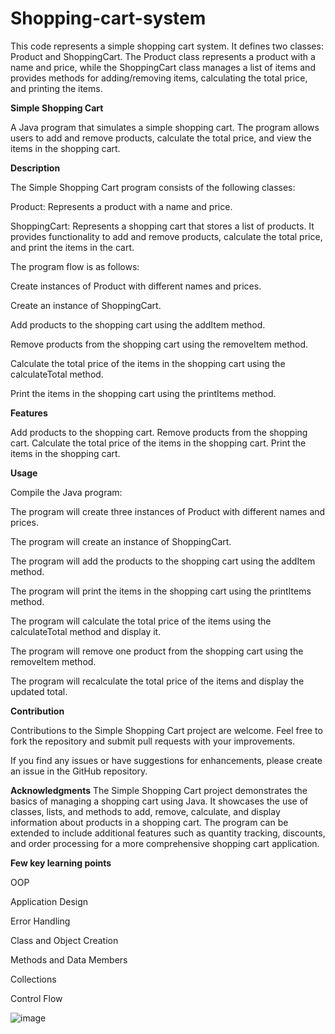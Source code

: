 # Shopping-cart-system
This code represents a simple shopping cart system. It defines two classes: Product and ShoppingCart. The Product class represents a product with a name and price, while the ShoppingCart class manages a list of items and provides methods for adding/removing items, calculating the total price, and printing the items.

**Simple Shopping Cart**

A Java program that simulates a simple shopping cart. The program allows users to add and remove products, calculate the total price, and view the items in the shopping cart.

**Description**

The Simple Shopping Cart program consists of the following classes:

Product: Represents a product with a name and price.

ShoppingCart: Represents a shopping cart that stores a list of products. It provides functionality to add and remove products, calculate the total price, and print the items in the cart.

The program flow is as follows:

Create instances of Product with different names and prices.

Create an instance of ShoppingCart.

Add products to the shopping cart using the addItem method.

Remove products from the shopping cart using the removeItem method.

Calculate the total price of the items in the shopping cart using the calculateTotal method.

Print the items in the shopping cart using the printItems method.

**Features**

Add products to the shopping cart.
Remove products from the shopping cart.
Calculate the total price of the items in the shopping cart.
Print the items in the shopping cart.

**Usage**

Compile the Java program:

The program will create three instances of Product with different names and prices.

The program will create an instance of ShoppingCart.

The program will add the products to the shopping cart using the addItem method.

The program will print the items in the shopping cart using the printItems method.

The program will calculate the total price of the items using the calculateTotal method and display it.

The program will remove one product from the shopping cart using the removeItem method.

The program will recalculate the total price of the items and display the updated total.



**Contribution**

Contributions to the Simple Shopping Cart project are welcome. Feel free to fork the repository and submit pull requests with your improvements.

If you find any issues or have suggestions for enhancements, please create an issue in the GitHub repository.

**Acknowledgments**
The Simple Shopping Cart project demonstrates the basics of managing a shopping cart using Java. It showcases the use of classes, lists, and methods to add, remove, calculate, and display information about products in a shopping cart. The program can be extended to include additional features such as quantity tracking, discounts, and order processing for a more comprehensive shopping cart application.

**Few key learning points**

OOP

Application Design

Error Handling

Class and Object Creation

Methods and Data Members

Collections

Control Flow

![image](https://github.com/VardanKeshishyan/Shopping-cart-system/assets/138354187/239e040c-53d6-4711-b418-b6d3945c99c8)
